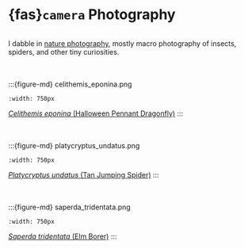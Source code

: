 # {fas}`camera` Photography
```{tags} status:draft, photography
```

I dabble in [nature photography](https://flickr.com/photos/jcook83), mostly macro photography of
insects, spiders, and other tiny curiosities.

<br /><br />
:::{figure-md} celithemis_eponina.png

```{image} ../assets/images/celithemis_eponina.png
:width: 750px
```
[_Celithemis eponina_ (Halloween Pennant Dragonfly)](https://www.flickr.com/photos/jcook83/52234831653)
:::

<br /><br />
:::{figure-md} platycryptus_undatus.png

```{image} ../assets/images/platycryptus_undatus.png
:width: 750px
```
[_Platycryptus undatus_ (Tan Jumping Spider)](https://www.flickr.com/photos/jcook83/50080376986)
:::

<br /><br />
:::{figure-md} saperda_tridentata.png

```{image} ../assets/images/saperda_tridentata.png
:width: 750px
```
[_Saperda tridentata_ (Elm Borer)](https://www.flickr.com/photos/jcook83/50007563567)
:::
